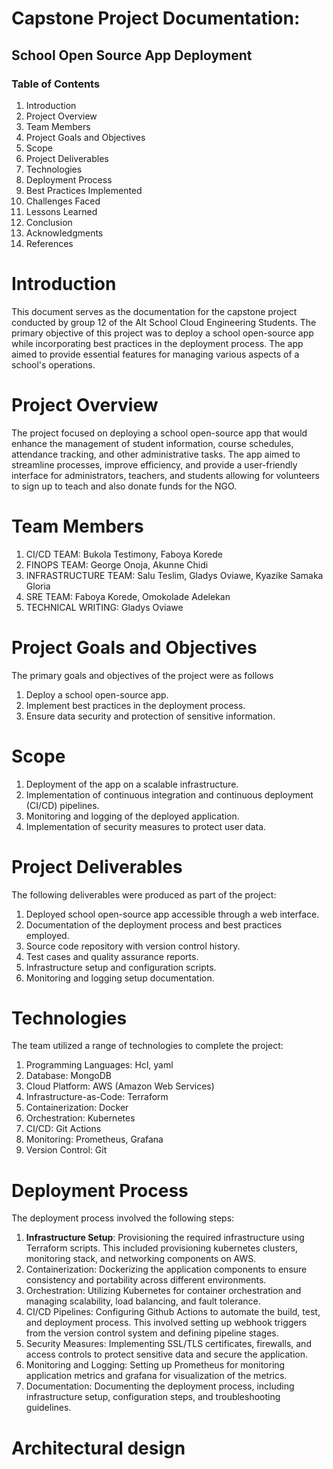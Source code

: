 # Capstone Project Documentation: 
## School Open Source App Deployment
### Table of Contents

1. Introduction
2. Project Overview
3. Team Members
4. Project Goals and Objectives
5. Scope
6. Project Deliverables
7. Technologies
8. Deployment Process
9. Best Practices Implemented
10. Challenges Faced
11. Lessons Learned
12. Conclusion
13. Acknowledgments
14. References

# Introduction
This document serves as the documentation for the capstone project conducted by group 12 of the Alt School Cloud Engineering Students. The primary objective of this project was to deploy a school open-source app while incorporating best practices in the deployment process. The app aimed to provide essential features for managing various aspects of a school's operations.

# Project Overview
The project focused on deploying a school open-source app that would enhance the management of student information, course schedules, attendance tracking, and other administrative tasks. The app aimed to streamline processes, improve efficiency, and provide a user-friendly interface for administrators, teachers, and students allowing for volunteers to sign up to teach and also donate funds for the NGO.

# Team Members
1. CI/CD TEAM: Bukola Testimony, Faboya Korede
2. FINOPS TEAM: George Onoja, Akunne Chidi
3. INFRASTRUCTURE TEAM: Salu Teslim, Gladys Oviawe, Kyazike Samaka Gloria
4. SRE TEAM: Faboya Korede, Omokolade Adelekan
5. TECHNICAL WRITING: Gladys Oviawe

# Project Goals and Objectives

The primary goals and objectives of the project were as follows
1. Deploy a school open-source app.
2. Implement best practices in the deployment process.
3. Ensure data security and protection of sensitive information.

# Scope
1. Deployment of the app on a scalable infrastructure.
2. Implementation of continuous integration and continuous deployment (CI/CD) pipelines.
3. Monitoring and logging of the deployed application.
4. Implementation of security measures to protect user data.

# Project Deliverables
The following deliverables were produced as part of the project:
1. Deployed school open-source app accessible through a web interface.
2. Documentation of the deployment process and best practices employed.
3. Source code repository with version control history.
4. Test cases and quality assurance reports.
5. Infrastructure setup and configuration scripts.
6. Monitoring and logging setup documentation.

# Technologies
The team utilized a range of technologies to complete the project:

1. Programming Languages: Hcl, yaml
2. Database: MongoDB
3. Cloud Platform: AWS (Amazon Web Services)
4. Infrastructure-as-Code: Terraform
5. Containerization: Docker
6. Orchestration: Kubernetes
7. CI/CD: Git Actions
8. Monitoring: Prometheus, Grafana
9. Version Control: Git

# Deployment Process
The deployment process involved the following steps:
1. <b>Infrastructure Setup</b>: Provisioning the required infrastructure using Terraform scripts. This included provisioning kubernetes clusters, monitoring stack, and networking components on AWS.
2. Containerization: Dockerizing the application components to ensure consistency and portability across different environments.
3. Orchestration: Utilizing Kubernetes for container orchestration and managing scalability, load balancing, and fault tolerance.
4. CI/CD Pipelines: Configuring Github Actions to automate the build, test, and deployment process. This involved setting up webhook triggers from the version control system and defining pipeline stages.
5. Security Measures: Implementing SSL/TLS certificates, firewalls, and access controls to protect sensitive data and secure the application.
6. Monitoring and Logging: Setting up Prometheus for monitoring application metrics and grafana for visualization of the metrics.
7. Documentation: Documenting the deployment process, including infrastructure setup, configuration steps, and troubleshooting guidelines.

# Architectural design
